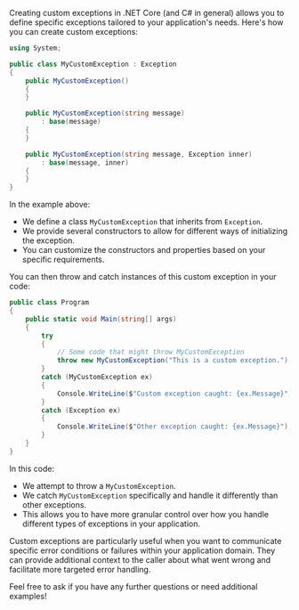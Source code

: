 Creating custom exceptions in .NET Core (and C# in general) allows you to define specific exceptions tailored to your application's needs. Here's how you can create custom exceptions:

```csharp
using System;

public class MyCustomException : Exception
{
    public MyCustomException()
    {
    }

    public MyCustomException(string message)
        : base(message)
    {
    }

    public MyCustomException(string message, Exception inner)
        : base(message, inner)
    {
    }
}
```

In the example above:

- We define a class `MyCustomException` that inherits from `Exception`.
- We provide several constructors to allow for different ways of initializing the exception.
- You can customize the constructors and properties based on your specific requirements.

You can then throw and catch instances of this custom exception in your code:

```csharp
public class Program
{
    public static void Main(string[] args)
    {
        try
        {
            // Some code that might throw MyCustomException
            throw new MyCustomException("This is a custom exception.");
        }
        catch (MyCustomException ex)
        {
            Console.WriteLine($"Custom exception caught: {ex.Message}");
        }
        catch (Exception ex)
        {
            Console.WriteLine($"Other exception caught: {ex.Message}");
        }
    }
}
```

In this code:

- We attempt to throw a `MyCustomException`.
- We catch `MyCustomException` specifically and handle it differently than other exceptions.
- This allows you to have more granular control over how you handle different types of exceptions in your application.

Custom exceptions are particularly useful when you want to communicate specific error conditions or failures within your application domain. They can provide additional context to the caller about what went wrong and facilitate more targeted error handling.

Feel free to ask if you have any further questions or need additional examples!